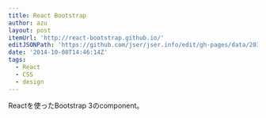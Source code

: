 ```yaml
---
title: React Bootstrap
author: azu
layout: post
itemUrl: 'http://react-bootstrap.github.io/'
editJSONPath: 'https://github.com/jser/jser.info/edit/gh-pages/data/2014/10/index.json'
date: '2014-10-08T14:46:14Z'
tags:
  - React
  - CSS
  - design
---
```

Reactを使ったBootstrap 3のcomponent。
